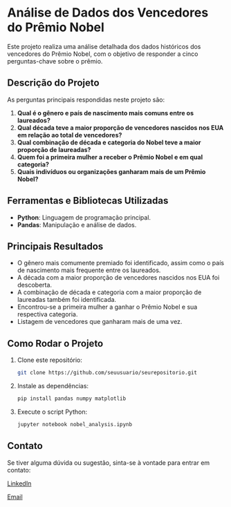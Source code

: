 # Análise de Dados dos Vencedores do Prêmio Nobel

Este projeto realiza uma análise detalhada dos dados históricos dos vencedores do Prêmio Nobel, com o objetivo de responder a cinco perguntas-chave sobre o prêmio.

## Descrição do Projeto

As perguntas principais respondidas neste projeto são:

1. **Qual é o gênero e país de nascimento mais comuns entre os laureados?**
2. **Qual década teve a maior proporção de vencedores nascidos nos EUA em relação ao total de vencedores?**
3. **Qual combinação de década e categoria do Nobel teve a maior proporção de laureadas?**
4. **Quem foi a primeira mulher a receber o Prêmio Nobel e em qual categoria?**
5. **Quais indivíduos ou organizações ganharam mais de um Prêmio Nobel?**

## Ferramentas e Bibliotecas Utilizadas

- **Python**: Linguagem de programação principal.
- **Pandas**: Manipulação e análise de dados.

## Principais Resultados

- O gênero mais comumente premiado foi identificado, assim como o país de nascimento mais frequente entre os laureados.
- A década com a maior proporção de vencedores nascidos nos EUA foi descoberta.
- A combinação de década e categoria com a maior proporção de laureadas também foi identificada.
- Encontrou-se a primeira mulher a ganhar o Prêmio Nobel e sua respectiva categoria.
- Listagem de vencedores que ganharam mais de uma vez.

## Como Rodar o Projeto

1. Clone este repositório: 
   ```bash
   git clone https://github.com/seuusuario/seurepositorio.git
    ```
2. Instale as dependências:
    ```bash
    pip install pandas numpy matplotlib
    ```
3. Execute o script Python:
    ```bash
    jupyter notebook nobel_analysis.ipynb
    ```
## Contato

Se tiver alguma dúvida ou sugestão, sinta-se à vontade para entrar em contato:

[LinkedIn](https://www.linkedin.com/in/rafael-cardinali-213899296/)

[Email](mailto:rflcardinali@gmail.com)